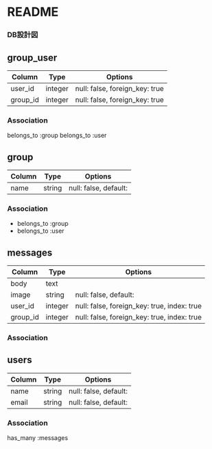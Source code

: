 # README

### DB設計図

## group_user

|Column|Type|Options|
|------|----|-------|
|user_id|integer|null: false, foreign_key: true|
|group_id|integer|null: false, foreign_key: true|
### Association
belongs_to :group
belongs_to :user

## group
|Column|Type|Options|
|------|----|-------|
|name|string|null: false, default:|
### Association
- belongs_to :group
- belongs_to :user

## messages
|Column|Type|Options|
|------|----|-------|
|body|text|
|image|string|null: false, default:|
|user_id|integer|null: false, foreign_key: true, index: true|
|group_id|integer|null: false, foreign_key: true, index: true|
### Association



## users
|Column|Type|Options|
|------|----|-------|
|name|string|null: false, default: |
|email|string|null: false, default: |


### Association
 has_many  :messages
  

